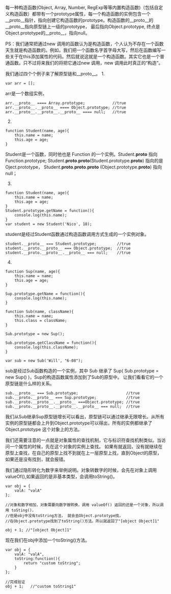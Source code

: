 每一种构造函数(Object, Array, Number, RegExp等等内置构造函数)（包括自定义构造函数）都带有一个prototype属性，每一个构造函数的实例包含一个__proto__指针，指向创建它构造函数的prototype。构造函数的__proto__的__proto__指向原型链上一级的prototype， 最后指向Object.prototype, 终点是Object.prototype的__proto__，指向null。

PS：我们通常把通过new 调用的函数认为是构造函数，个人认为不存在一个函数天生就是构造函数的。例如，我们把一个函数名字首字母大写，然后在函数编写一些关于在this添加属性的代码。然后就说这就是一个构造函数。其实它也是一个普通函数。只不过将来我们的将把它通过new 调用，new 调用此时真正的“构造”。

我们通过四个个例子来了解原型链和__proto__。
1.
```
var arr = [];
```
arr是一个数组实例，
```
arr.__proto__ ==== Array.prototype;            //true
arr.__proto__.__proto__ ==== Object.prototype; //true
arr.__proto__.__proto__.__proto__ ==== null;   //true
```

2.
```
function Student(name, age){
	this.name = name;
	this.age = age;	
}
```
Student是一个函数，同时他也是 Function 的一个实例。Student.__proto__ 指向Function.prototype; Student.__proto__.__proto__(Student.prototype.__proto__)
指向的是Oject.prototype， Student.__proto__.__proto__.__proto__ (Object.prototype.__proto__) 指向null；


3.
```
function Student(name, age){
	this.name = name;
	this.age = age;	
}
Student.prototype.getName = function(){
	console.log(this.name);
}
var student = new Student('Nico', 18);
```

student是经过Student函数通过构造函数调用方式生成的一个实例对象。 
```
student.__proto__ === Student.prototype;         //true
student.__proto.__proto__ === Object.prototype;  //true
student.__proto.__proto__.__proto__ === null;    //true
```

4.
```
function Sup(name, age){
	this.name = name;
	this.age = age;	
}

Sup.prototype.getName = function(){
	console.log(this.name);
}

function Sub(name, className){
	this.name = name;
	this.class = className;	
}

Sub.prototype = new Sup();

Sub.prototype.getClassName = function(){	
	console.log(this.className);
}

var sub = new Sub('Will', "6-08");
```

sub是经过Sub函数构造的一个实例，其中 Sub 继承了 Sup( Sub.prototype = new Sup() )，Sup的构造函数属性添加到了Sub的原型中。
让我们看看它的一个原型链是什么样的关系。

```
sub.__proto__ === Sub.prototype;                     //true
sub.__proto.__proto__ === Sup.prototype;             //true
sub.__proto.__proto__.__proto__ ===Object.prototype; //true
sub.__proto.__proto__.__proto__.__proto__ === null;  //true
```

我们从Sub继承Sup原型链增长可以看出，原型链可以通过继承无限增长。从所有实例的原型链都会上升到Object.prototype可以得出，所有的实例都继承了 Object.prototype 这个对象上的方法。

我们还需要注意的一点就是对象属性的查找机制，它与标识符查找机制类似。当访问一个属性的时候，先在这个对象的实例上查找。
如果有就返回，没有就继续在原型上查找，在自己的原型上找不到就在上一层原型上找，直到Object的原型，如果还是没有找到，就会报错。

我们通过隐形转化为数字来举例说明。对象转数字的时候，会先在对象上调用valueOf(),如果返回的是非基本类型，会调用toString()。
```
var obj = {
	valA: "valA"
};

//对象和数字相加，对象需要向数字做转换，调用 valueOf() 返回的还是一个对象，所以调用 toSting()，
//但是obj中没有toString方法， 就会去Object.prototype找，
//在Object.prototype找到了toString()方法。所以就返回了"[object Object]1"

obj + 1; //"[object Object]1"
```

现在我们在obj中添加一个toString()方法。

```
var obj = {
	valA: "valA",
	toString:function(){
		return "custom toString";
	}
};

//完成验证
obj + 1;   //"custom toString1"
```